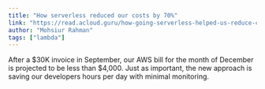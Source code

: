```yaml
---
title: "How serverless reduced our costs by 70%"
link: "https://read.acloud.guru/how-going-serverless-helped-us-reduce-costs-by-70-255adb87b093"
author: "Mohsiur Rahman"
tags: ["lambda"]
---
```


After a $30K invoice in September, our AWS bill for the month of December is projected to be less than $4,000. Just as important, the new approach is saving our developers hours per day with minimal monitoring.
